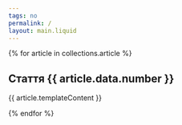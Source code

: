 ```yaml
---
tags: no
permalink: /
layout: main.liquid
---
```


{% for article in collections.article %}

## Стаття {{ article.data.number }}

{{ article.templateContent }}

{% endfor %}
